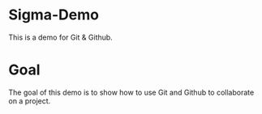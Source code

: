 # Sigma-Demo
This is a demo for Git &amp; Github.

# Goal
The goal of this demo is to show how to use Git and Github to collaborate on a project.
